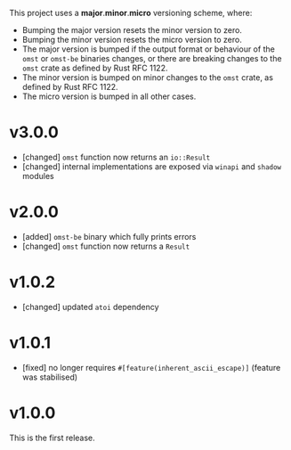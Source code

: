 This project uses a **major**.**minor**.**micro** versioning scheme, where:

* Bumping the major version resets the minor version to zero.
* Bumping the minor version resets the micro version to zero.
* The major version is bumped if the output format or behaviour of the `omst` or `omst-be` binaries
  changes, or there are breaking changes to the `omst` crate as defined by Rust RFC 1122.
* The minor version is bumped on minor changes to the `omst` crate, as defined by Rust RFC 1122.
* The micro version is bumped in all other cases.

# v3.0.0

* [changed] `omst` function now returns an `io::Result`
* [changed] internal implementations are exposed via `winapi` and `shadow` modules

# v2.0.0

* [added] `omst-be` binary which fully prints errors
* [changed] `omst` function now returns a `Result`

# v1.0.2

* [changed] updated `atoi` dependency

# v1.0.1

* [fixed] no longer requires `#[feature(inherent_ascii_escape)]` (feature was stabilised)

# v1.0.0

This is the first release.

